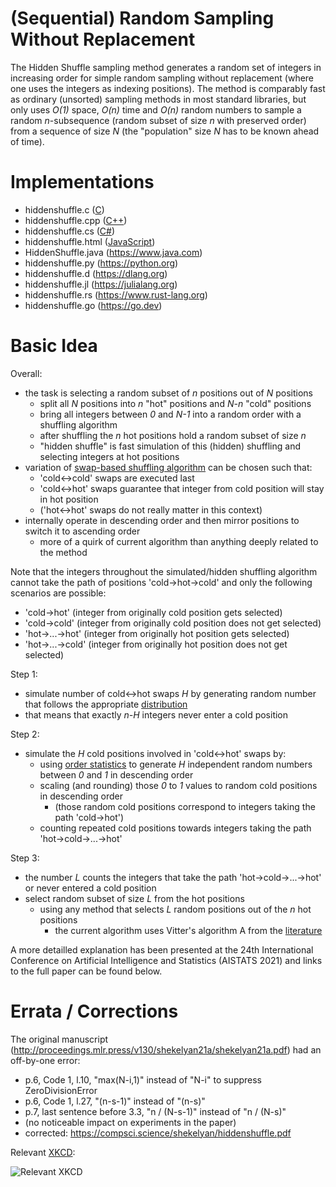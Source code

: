 # (Sequential) Random Sampling Without Replacement

The Hidden Shuffle sampling method generates a random set of integers in increasing order for simple random sampling without replacement (where one uses the integers as indexing positions). The method is comparably fast as ordinary (unsorted) sampling methods in most standard libraries, but only uses *O(1)* space, *O(n)* time and *O(n)* random numbers to sample a random *n*-subsequence (random subset of size *n* with preserved order) from a sequence of size *N* (the "population" size *N* has to be known ahead of time).

# Implementations

* hiddenshuffle.c ([C](https://en.wikipedia.org/wiki/C_(programming_language)))
* hiddenshuffle.cpp ([C++](https://en.wikipedia.org/wiki/C%2B%2B))
* hiddenshuffle.cs ([C#](https://learn.microsoft.com/en-us/dotnet/csharp))
* hiddenshuffle.html ([JavaScript](https://en.wikipedia.org/wiki/JavaScript))
* HiddenShuffle.java (https://www.java.com)
* hiddenshuffle.py (https://python.org)
* hiddenshuffle.d (https://dlang.org)
* hiddenshuffle.jl (https://julialang.org)
* hiddenshuffle.rs (https://www.rust-lang.org)
* hiddenshuffle.go (https://go.dev)

# Basic Idea

Overall:

- the task is selecting a random subset of *n* positions out of *N* positions
  - split all *N* positions into *n* "hot" positions and *N-n* "cold" positions
  - bring all integers between *0* and *N-1* into a random order with a shuffling algorithm
  - after shuffling the *n* hot positions hold a random subset of size *n*
  - "hidden shuffle" is fast simulation of this (hidden) shuffling and selecting integers at hot positions
- variation of [swap-based shuffling algorithm](https://en.wikipedia.org/wiki/Fisher%E2%80%93Yates_shuffle) can be chosen such that:
  - 'cold<->cold' swaps are executed last
  - 'cold<->hot' swaps guarantee that integer from cold position will stay in hot position
  - ('hot<->hot' swaps do not really matter in this context)
- internally operate in descending order and then mirror positions to switch it to ascending order
  - more of a quirk of current algorithm than anything deeply related to the method

Note that the integers throughout the simulated/hidden shuffling algorithm cannot take the path of positions 'cold->hot->cold' and only the following scenarios are possible:

- 'cold->hot' (integer from originally cold position gets selected)
- 'cold->cold' (integer from originally cold position does not get selected)
- 'hot->...->hot' (integer from originally hot position gets selected)
- 'hot->...->cold' (integer from originally hot position does not get selected)

Step 1:
  
- simulate number of cold<->hot swaps *H* by generating random number that follows the appropriate [distribution](https://en.wikipedia.org/wiki/Poisson_binomial_distribution)
- that means that exactly *n-H* integers never enter a cold position

Step 2:

- simulate the *H* cold positions involved in 'cold<->hot' swaps by:
  - using [order statistics](https://en.wikipedia.org/wiki/Order_statistic#Order_statistics_sampled_from_a_uniform_distribution) to generate *H* independent random numbers between *0* and *1* in descending order
  - scaling (and rounding) those *0* to *1* values to random cold positions in descending order
    - (those random cold positions correspond to integers taking the path 'cold->hot')
  - counting repeated cold positions towards integers taking the path 'hot->cold->...->hot'

Step 3:

- the number *L* counts the integers that take the path 'hot->cold->...->hot' or never entered a cold position
- select random subset of size *L* from the hot positions
  - using any method that selects *L* random positions out of the *n* hot positions
    - the current algorithm uses Vitter's algorithm A from the [literature](https://dl.acm.org/doi/pdf/10.1145/23002.23003)

A more detailled explanation has been presented at the 24th International Conference on
Artificial Intelligence and Statistics (AISTATS 2021) and links to the full paper can be found below.

# Errata / Corrections

The original manuscript (http://proceedings.mlr.press/v130/shekelyan21a/shekelyan21a.pdf) had an off-by-one error: 

* p.6, Code 1, l.10, "max(N-i,1)" instead of "N-i" to suppress ZeroDivisionError
* p.6, Code 1, l.27, "(n-s-1)" instead of "(n-s)"
* p.7, last sentence before 3.3, "n / (N-s-1)" instead of "n / (N-s)"
* (no noticeable impact on experiments in the paper)
* corrected: https://compsci.science/shekelyan/hiddenshuffle.pdf

Relevant [XKCD](https://xkcd.com/2248/):

![Relevant XKCD](https://imgs.xkcd.com/comics/new_years_eve.png)

